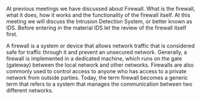 At previous meetings we have discussed about Firewall. What is the firewall, what it does, how it works and the functionality of the firewall itself. At this meeting we will discuss the Intrusion Detection System, or better known as IDS. Before entering in the material IDS let the review of the firewall itself first.

A firewall is a system or device that allows network traffic that is considered safe for traffic through it and prevent an unsecured network. Generally, a firewall is implemented in a dedicated machine, which runs on the gate (gateway) between the local network and other networks. Firewalls are also commonly used to control access to anyone who has access to a private network from outside parties. Today, the term firewall becomes a generic term that refers to a system that manages the communication between two different networks.
